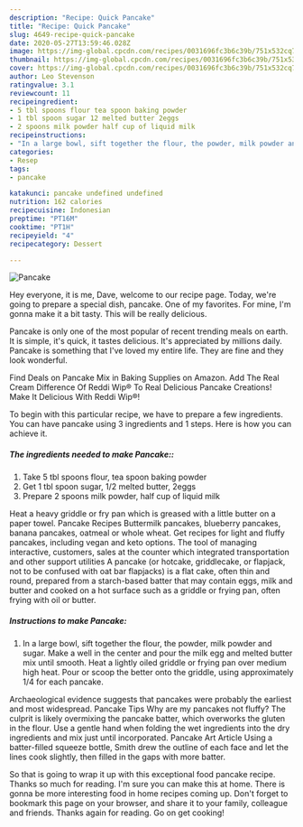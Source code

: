 ```yaml
---
description: "Recipe: Quick Pancake"
title: "Recipe: Quick Pancake"
slug: 4649-recipe-quick-pancake
date: 2020-05-27T13:59:46.028Z
image: https://img-global.cpcdn.com/recipes/0031696fc3b6c39b/751x532cq70/pancake-recipe-main-photo.jpg
thumbnail: https://img-global.cpcdn.com/recipes/0031696fc3b6c39b/751x532cq70/pancake-recipe-main-photo.jpg
cover: https://img-global.cpcdn.com/recipes/0031696fc3b6c39b/751x532cq70/pancake-recipe-main-photo.jpg
author: Leo Stevenson
ratingvalue: 3.1
reviewcount: 11
recipeingredient:
- 5 tbl spoons flour tea spoon baking powder
- 1 tbl spoon sugar 12 melted butter 2eggs
- 2 spoons milk powder half cup of liquid milk
recipeinstructions:
- "In a large bowl, sift together the flour, the powder, milk powder and sugar. Make a well in the center and pour the milk egg and melted butter mix until smooth. Heat a lightly oiled griddle or frying pan over medium high heat. Pour or scoop the better onto the griddle, using approximately 1/4 for each pancake."
categories:
- Resep
tags:
- pancake

katakunci: pancake undefined undefined
nutrition: 162 calories
recipecuisine: Indonesian
preptime: "PT16M"
cooktime: "PT1H"
recipeyield: "4"
recipecategory: Dessert

---
```



![Pancake](https://img-global.cpcdn.com/recipes/0031696fc3b6c39b/751x532cq70/pancake-recipe-main-photo.jpg)

Hey everyone, it is me, Dave, welcome to our recipe page. Today, we're going to prepare a special dish, pancake. One of my favorites. For mine, I'm gonna make it a bit tasty. This will be really delicious.

Pancake is only one of the most popular of recent trending meals on earth. It is simple, it's quick, it tastes delicious. It's appreciated by millions daily. Pancake is something that I've loved my entire life. They are fine and they look wonderful.

Find Deals on Pancake Mix in Baking Supplies on Amazon. Add The Real Cream Difference Of Reddi Wip® To Real Delicious Pancake Creations! Make It Delicious With Reddi Wip®!


To begin with this particular recipe, we have to prepare a few ingredients. You can have pancake using 3 ingredients and 1 steps. Here is how you can achieve it.

##### The ingredients needed to make Pancake::

1. Take 5 tbl spoons flour, tea spoon baking powder
1. Get 1 tbl spoon sugar, 1/2 melted butter, 2eggs
1. Prepare 2 spoons milk powder, half cup of liquid milk


Heat a heavy griddle or fry pan which is greased with a little butter on a paper towel. Pancake Recipes Buttermilk pancakes, blueberry pancakes, banana pancakes, oatmeal or whole wheat. Get recipes for light and fluffy pancakes, including vegan and keto options. The tool of managing interactive, customers, sales at the counter which integrated transportation and other support utilities A pancake (or hotcake, griddlecake, or flapjack, not to be confused with oat bar flapjacks) is a flat cake, often thin and round, prepared from a starch-based batter that may contain eggs, milk and butter and cooked on a hot surface such as a griddle or frying pan, often frying with oil or butter. 

##### Instructions to make Pancake:

1. In a large bowl, sift together the flour, the powder, milk powder and sugar. Make a well in the center and pour the milk egg and melted butter mix until smooth. Heat a lightly oiled griddle or frying pan over medium high heat. Pour or scoop the better onto the griddle, using approximately 1/4 for each pancake.


Archaeological evidence suggests that pancakes were probably the earliest and most widespread. Pancake Tips Why are my pancakes not fluffy? The culprit is likely overmixing the pancake batter, which overworks the gluten in the flour. Use a gentle hand when folding the wet ingredients into the dry ingredients and mix just until incorporated. Pancake Art Article Using a batter-filled squeeze bottle, Smith drew the outline of each face and let the lines cook slightly, then filled in the gaps with more batter. 

So that is going to wrap it up with this exceptional food pancake recipe. Thanks so much for reading. I'm sure you can make this at home. There is gonna be more interesting food in home recipes coming up. Don't forget to bookmark this page on your browser, and share it to your family, colleague and friends. Thanks again for reading. Go on get cooking!

